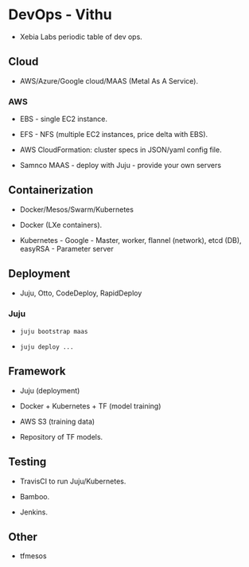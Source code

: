 # DevOps - Vithu

- Xebia Labs periodic table of dev ops.

## Cloud

- AWS/Azure/Google cloud/MAAS (Metal As A Service).

### AWS

- EBS - single EC2 instance.

- EFS - NFS (multiple EC2 instances, price delta with EBS).

- AWS CloudFormation: cluster specs in JSON/yaml config file.

- Samnco MAAS
        - deploy with Juju
        - provide your own servers

## Containerization

- Docker/Mesos/Swarm/Kubernetes

- Docker (LXe containers).

- Kubernetes
        - Google
        - Master, worker, flannel (network), etcd (DB), easyRSA
        - Parameter server

## Deployment

- Juju, Otto, CodeDeploy, RapidDeploy

### Juju

- `juju bootstrap maas`

- `juju deploy ...`

## Framework

- Juju (deployment)

- Docker + Kubernetes + TF (model training)

- AWS S3 (training data)

- Repository of TF models.

## Testing

- TravisCI to run Juju/Kubernetes.

- Bamboo.

- Jenkins.

## Other

- tfmesos

